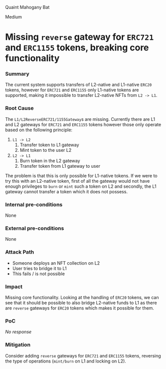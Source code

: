 Quaint Mahogany Bat

Medium

# Missing `reverse` gateway for `ERC721` and `ERC1155` tokens, breaking core functionality

### Summary

The current system supports transfers of L2-native and L1-native `ERC20` tokens, however for `ERC721` and `ERC1155` only L1-native tokens are supported, making it impossible to transfer L2-native NFTs from `L2 -> L1`.


### Root Cause

The `L1/L2ReverseERC721/1155Gateway`s are missing. Currently there are L1 and L2 gateways for `ERC721` and `ERC1155` tokens however those only operate based on the following principle:
1) `L1 -> L2`
   1) Transfer token to L1 gateway
   2) Mint token to the user L2
2) `L2 -> L1`
   1) Burn token in the L2 gateway
   2) Transfer token from L1 gateway to user

The problem is that this is only possible for L1-native tokens. If we were to try this with an L2-native token, first of all the gateway would not have enough privileges to `burn` or `mint` such a token on L2 and secondly, the L1 gateway cannot transfer a token which it does not possess.


### Internal pre-conditions

None

### External pre-conditions

None

### Attack Path

* Someone deploys an NFT collection on L2
* User tries to bridge it to L1
* This fails / is not possible

### Impact

Missing core functionality. Looking at the handling of `ERC20` tokens, we can see that it should be possible to also bridge L2-native funds to L1 as there are `reverse` gateways for `ERC20` tokens which makes it possible for them.


### PoC

_No response_

### Mitigation

Consider adding `reverse` gateways for `ERC721` and `ERC1155` tokens, reversing the type of operations (`mint/burn` on L1 and locking on L2).
